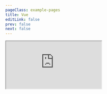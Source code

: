 ```yaml
---
pageClass: example-pages
title: Vue
editLink: false
prev: false
next: false
---
```


<iframe src="https://codesandbox.io/embed/l5zow8qryz?fontsize=14" title="@validate-me/vue" sandbox="allow-modals allow-forms allow-popups allow-scripts allow-same-origin"></iframe>
